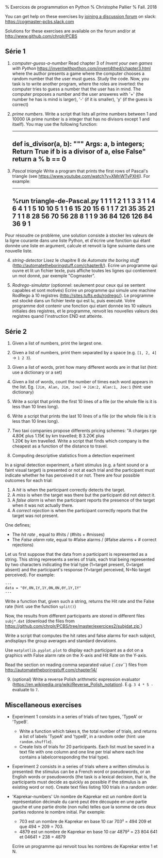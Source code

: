 % Exercices de programmation en Python
% Christophe Pallier
% Fall. 2018


You can get help on these exercises by [joining a discussion forum](https://join.slack.com/t/cogmaster-pcbs/shared_invite/enQtNDUzNDk0NTMyNjk0LTM0YzVhMmI1YjU3ZjRhMjNmZDRjMmVmYzYwYWJiZjA1YTE2MjNkYjE3MzAyNGU3OWI0MTA3NGMyOTFiYmM3NzU) on slack: https://cogmaster-pcbs.slack.com 

Solutions for these exercises are available on the forum and/or at http://www.github.com/chrplr/PCBS


Série 1
-------

1. *computer-guess-a-number* Read chapter 3 of _Invent your own games with Python_ https://inventwithpython.com/invent4thed/chapter3.html where the author presents a game where the computer chooses a random number that the user must guess. Study the code. Now, you task is to write another program, where the roles are inverted: the computer tries to guess a number that the user has in mind. The computer proposes a number and the user answeres with '+' (the number he has is mind is larger), '-' (if it is smaller), 'y' (if the guess is correct) 

2. *prime numbers*. Write a script that lists all prime numbers between 1 and 10000 (A prime number is a integer that has no divisors except 1 and itself). You may use the following function:

    ---
    def is_divisor(a, b):
        """ Args: a, b integers;
             Return True if b is a divisor of a, else False"
        return a % b == 0
    ---

3. *Pascal triangle* Write a program that prints the first rows of Pascal's triangle (see https://www.youtube.com/watch?v=XMriWTvPXHI). For example:

    ---
    %run triangle-de-Pascal.py
    1 
    1   1 
    1   2   1 
    1   3   3   1 
    1   4   6   4   1 
    1   5  10  10   5   1 
    1   6  15  20  15   6   1 
    1   7  21  35  35  21   7   1 
    1   8  28  56  70  56  28   8   1 
    1   9  36  84 126 126  84  36   9   1 
    ---

Pour résoudre ce problème, une solution consiste à stocker les valeurs de la ligne courante dans une liste Python, et d'écrire une fonction qui étant donnée une liste en argument, calcule et renvoit la ligne suivante dans une nouvelle liste.

4. *string-detector* Lisez le chapitre 8 de _Automate the boring stuff_ (http://automatetheboringstuff.com/chapter8/). Ecrire un programme qui ouvre et lit un fichier texte, puis affiche toutes les lignes qui contiennent un mot donné, par exemple "Cogmaster". 


5. *Rodrego-simulator* (optionnel: seulement pour ceux qui se sentent capables et sont motivés) Ecrire un programme qui simule une machine RodRego à 10 registres (http://sites.tufts.edu/rodrego/). Le programme est stocké dans un fichier texte qui est lu, puis executé.  Votre programme doit contenir une fonction qui etant donnée les 10 valeurs initiales des registres, et le programme, renvoit les nouvelles valeurs des registres quand l'instruction END est atteinte.

Série 2
-------

1. Given a list of numbers, print the largest one.

2. Given a list of numbers, print them separated by a space (e.g. `[1, 2, 4]` -> `1 2 3`).

3. Given a list of words, print how many different
words are in that list (hint: use a dictionary or a set)

4. Given a list of words, count the number of times each word appears in the list. Eg. `[Jim, Alan, Jim, Joe]` -> `Jim:2, Alan:1, Joe:1`  (hint: use dictionary)


5. Write a script that prints the first 10 lines of a file (or the whole file is it is less than 10 lines long).

6. Write a script that prints the last 10 lines of a file  (or the whole file is it is less than 10 lines long).

7. Two taxi companies propose differents pricing schemes: "A charges 
rge 4.80€ plus 1.15€ by km travelled; B 3.20€ plus  
1.20€ by km travelled. Write a script that finds which company is the cheapest
as a function of the distance to travel.

8. Computing descriptive statistics from a detection experiment

In a signal detection experiment, a faint stimulus (e.g. a faint sound or a
faint visual target) is presented or not at each trial and the participant
must indicate whether he has perceived it or not. There are four possible outcomes for each trial:

   1. A _hit_ is when the participant correctly detects the target.
   2. A _miss_ is when the target was there but the participant did not detect it.
   3. A _false alarm_ is when the participant reports the presence of the target when it was not actually there.
   4. A _correct rejection_ is when the participant correctly reports that the
  target was not present.

One defines;

 *  The _hit rate_ , equal to #hits / (#hits + #misses)
 *  The _False alarm rate_, equal to #false alarms / (#false alarms + # correct rejections)

Let us first suppose that the data from a participant is represented as a string. This string represents a series of trials, each trial being
represented by two characters indicating the trial type (1=target present,
0=target absent) and the participant's response (Y=target perceived, N=No target
perceived). For example:

    ---
    data = "0Y,0N,1Y,1Y,0N,0N,0Y,1Y,1Y"
    ---
 
Write a function that, given such a string, returns the Hit rate and the  False rate (hint: use the function `split()`)

Now, the results from different participants are stored in different files `subj*.dat` (download the files from https://github.com/chrplr/PCBS/tree/master/exercices2/subjdat.zip`)

Write a script that computes the hit rates and false alarms for each subject, andisplays the group averages and standard deviations. 


Use `matplotlib.pyplot.plot` to display each participant as a dot on a graphics with False alarm rate on the X-axis and Hit Rate on the Y-axis. 

Read the section on reading comma separated value (`.csv``) files from http://automatetheboringstuff.com/chapter14/


9. (optional) Write a reverse Polish arithmetic expression evaluator (https://en.wikipedia.org/wiki/Reverse_Polish_notation). E.g. `3 4 * 5 -` evaluate to `7`.


Miscellaneous exercises
-----------------------

* Experiment 1 consists in a series of trials of two types, 'TypeA' or 'TypeB'. 
    - Write a function which takes `N`, the total number of trials, and returns a list of labels 'TypeA' and 'typeB', in a random order (hint: use `random.shuffle`). 
    - Create lists of trials for 20 participants. Each list must be saved in a text file with one column and one line per trial where each line contains a labelcorresponding the trial type).
    
* Experiment 2 consists in a series of trials where a written stimulus is presented: the stimulus can be a French word or pseudowords, or an English words or pseudowords (the task is a lexical decision, that is, the participants must decide as quickly as possible if the stimulus is an existing word or not). Create text files listing 100 trials in a random order. 


* 'Kaprekar-numbers' Un nombre de Kaprekar est un nombre dont la représentation décimale du carré peut être découpée en une partie gauche et une partie droite (non nulle) telles que la somme de ces deux parties redonne le nombre initial. Par exemple:
   - 703 est un nombre de Kaprekar en base 10 car 703² = 494 209 et que 494 + 209 = 703.
   - 4879 est un nombre de Kaprekar en base 10 car 4879² = 23 804 641 et 04641 + 238 = 4879
   
   Ecrire un programme qui renvoit tous les nombres de Kaprekar entre 1 et N.
   
